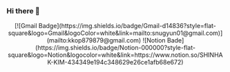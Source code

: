 ### Hi there 👋

<!--
**Colvet/Colvet** is a ✨ _special_ ✨ repository because its `README.md` (this file) appears on your GitHub profile.

Here are some ideas to get you started:

- 🔭 I’m currently working on ...
- 🌱 I’m currently learning ...
- 👯 I’m looking to collaborate on ...
- 🤔 I’m looking for help with ...
- 💬 Ask me about ...
- 📫 How to reach me: ...
- 😄 Pronouns: ...
- ⚡ Fun fact: ...
-->

<center>
[![Gmail Badge](https://img.shields.io/badge/Gmail-d14836?style=flat-square&logo=Gmail&logoColor=white&link=mailto:snugyun01@gmail.com)](mailto:kkop879879@gmail.com)
![Notion Bade](https://img.shields.io/badge/Notion-000000?style-flat-square&logo=Notion&logocolor=white&link=https://www.notion.so/SHINHAK-KIM-434349e194c348629e26ce1afb68e672)
</center>


